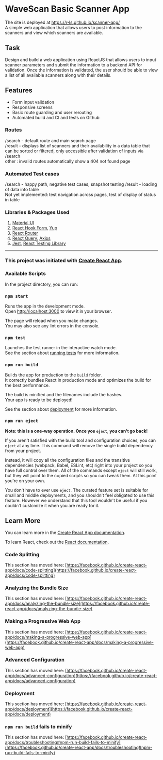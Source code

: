 # WaveScan Basic Scanner App

The site is deployed at https://r-ls.github.io/scanner-app/  
A simple web application that allows
users to post information to the scanners and view which scanners are available.

## Task
Design and build a web application using ReactJS that allows users to input scanner
parameters and submit the information to a backend API for validation. Once the information is
validated, the user should be able to view a list of all available scanners along with their details. 

## Features
* Form input validation  
* Responsive screens  
* Basic route guarding and user rerouting
* Automated build and CI and tests on Github 

### Routes

/search - default route and main search page  
/result - displays list of scanners and their availability in a data table that can be sorted or filtered, only accessible after validation of inputs via /search  
other : invalid routes automatically show a 404 not found page

### Automated Test cases
/search - happy path, negative test cases, snapshot testing 
/result - loading of data into table  
Not yet implemented: test navigation across pages, test of display of status in table

### Libraries & Packages Used
1. [Material UI](https://mui.com/)
2. [React Hook Form](https://react-hook-form.com/), [Yup](https://www.npmjs.com/package/yup)
3. [React Router](https://reactrouter.com/en/main)
4. [React Query](https://react-query-v3.tanstack.com/), [Axios](https://axios-http.com/docs/intro)
5. [Jest](https://jestjs.io/), [React Testing Library](https://testing-library.com/docs/react-testing-library/intro/)

---
### This project was initiated with [Create React App](https://github.com/facebook/create-react-app).

### Available Scripts

In the project directory, you can run:

### `npm start`

Runs the app in the development mode.\
Open [http://localhost:3000](http://localhost:3000) to view it in your browser.

The page will reload when you make changes.\
You may also see any lint errors in the console.

### `npm test`

Launches the test runner in the interactive watch mode.\
See the section about [running tests](https://facebook.github.io/create-react-app/docs/running-tests) for more information.

### `npm run build`

Builds the app for production to the `build` folder.\
It correctly bundles React in production mode and optimizes the build for the best performance.

The build is minified and the filenames include the hashes.\
Your app is ready to be deployed!

See the section about [deployment](https://facebook.github.io/create-react-app/docs/deployment) for more information.

### `npm run eject`

**Note: this is a one-way operation. Once you `eject`, you can't go back!**

If you aren't satisfied with the build tool and configuration choices, you can `eject` at any time. This command will remove the single build dependency from your project.

Instead, it will copy all the configuration files and the transitive dependencies (webpack, Babel, ESLint, etc) right into your project so you have full control over them. All of the commands except `eject` will still work, but they will point to the copied scripts so you can tweak them. At this point you're on your own.

You don't have to ever use `eject`. The curated feature set is suitable for small and middle deployments, and you shouldn't feel obligated to use this feature. However we understand that this tool wouldn't be useful if you couldn't customize it when you are ready for it.

## Learn More

You can learn more in the [Create React App documentation](https://facebook.github.io/create-react-app/docs/getting-started).

To learn React, check out the [React documentation](https://reactjs.org/).

### Code Splitting

This section has moved here: [https://facebook.github.io/create-react-app/docs/code-splitting](https://facebook.github.io/create-react-app/docs/code-splitting)

### Analyzing the Bundle Size

This section has moved here: [https://facebook.github.io/create-react-app/docs/analyzing-the-bundle-size](https://facebook.github.io/create-react-app/docs/analyzing-the-bundle-size)

### Making a Progressive Web App

This section has moved here: [https://facebook.github.io/create-react-app/docs/making-a-progressive-web-app](https://facebook.github.io/create-react-app/docs/making-a-progressive-web-app)

### Advanced Configuration

This section has moved here: [https://facebook.github.io/create-react-app/docs/advanced-configuration](https://facebook.github.io/create-react-app/docs/advanced-configuration)

### Deployment

This section has moved here: [https://facebook.github.io/create-react-app/docs/deployment](https://facebook.github.io/create-react-app/docs/deployment)

### `npm run build` fails to minify

This section has moved here: [https://facebook.github.io/create-react-app/docs/troubleshooting#npm-run-build-fails-to-minify](https://facebook.github.io/create-react-app/docs/troubleshooting#npm-run-build-fails-to-minify)
